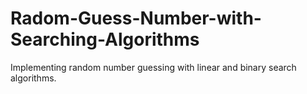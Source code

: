 # Radom-Guess-Number-with-Searching-Algorithms
Implementing random number guessing with linear and binary search algorithms.
